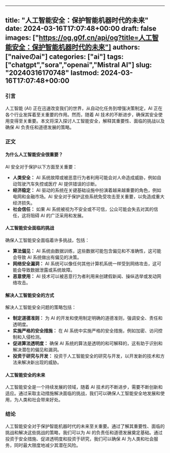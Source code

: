 
---
title: "人工智能安全：保护智能机器时代的未来"
date: 2024-03-16T17:07:48+00:00
draft: false
images: ["https://og.g0f.cn/api/og?title=人工智能安全：保护智能机器时代的未来"]
authors: ["naiveのai"]
categories: ["ai"]
tags: ["chatgpt","sora","openai","Mistral AI"]
slug: "20240316170748"
lastmod: 2024-03-16T17:07:48+00:00
---
### 引言

人工智能 (AI) 正在迅速改变我们的世界，从自动化任务到增强决策制定，AI 正在各个行业发挥着至关重要的作用。然而，随着 AI 技术的不断进步，确保其安全使用变得至关重要。本文将深入探讨人工智能安全，解释其重要性、面临的挑战以及确保 AI 负责任和道德发展的策略。

### 正文

#### 为什么人工智能安全很重要？

AI 安全对于保护以下方面至关重要：

- **人类安全：** AI 系统故障或被恶意行为者利用可能会对人命造成威胁，例如自动驾驶汽车失控或医疗 AI 提供错误的诊断。
- **经济稳定：** AI 驱动的系统在关键基础设施中扮演着越来越重要的角色，例如电网和金融市场。AI 安全对于保护这些系统免受攻击至关重要，以免造成重大经济损失。
- **社会信任：** 如果 AI 系统被视为不安全或不可信，公众可能会失去对其的信任，这将阻碍 AI 的广泛采用和发展。

#### 人工智能安全面临的挑战

确保人工智能安全面临着许多挑战，包括：

- **算法偏见：** AI 系统由数据训练，这些数据可能包含偏见和不准确性，这可能会导致 AI 系统做出有偏见的决策。
- **网络安全漏洞：** AI 系统可以像任何其他计算机系统一样受到网络攻击，这可能会导致数据泄露或系统故障。
- **恶意使用：** AI 技术可以被恶意行为者利用来创建假新闻、操纵选举或发动网络攻击。

#### 解决人工智能安全的方式

解决人工智能安全问题的策略包括：

- **制定道德准则：** 为 AI 的开发和使用制定明确的道德准则，强调安全、责任和透明度。
- **实施严格的安全措施：** 在 AI 系统中实施严格的安全措施，例如加密、访问控制和入侵检测。
- **促进算法透明度：** 确保 AI 系统的算法是透明的和可解释的，这有助于识别和解决潜在的偏见和漏洞。
- **投资于研究与开发：** 投资于人工智能安全的研究与开发，以开发新的技术和方法来解决新出现的威胁。

#### 人工智能安全的未来

人工智能安全是一个持续发展的领域，随着 AI 技术的不断进步，需要不断创新和适应。通过采取主动措施解决面临的挑战，我们可以确保人工智能安全地发展和使用，为人类和社会带来好处。

### 结论

人工智能安全对于保护智能机器时代的未来至关重要。通过了解其重要性、面临的挑战和解决这些挑战的策略，我们可以为 AI 的负责任和道德发展奠定基础。通过投资于安全措施、促进透明度和投资于研究，我们可以确保 AI 为人类和社会服务，同时最大限度地减少其潜在风险。